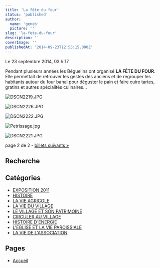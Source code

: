 ```yaml
---
title: 'La fête du four'
status: 'published'
author:
  name: 'geneb'
  picture: ''
slug: 'la-fete-du-four'
description: ''
coverImage: ''
publishedAt: '2014-09-23T12:55:15.000Z'
---
```


Le 23 septembre 2014, 03 h 17  

Pendant plusieurs années les Béguelins ont organisé **LA FÊTE DU FOUR**. Elle permettait de retrouver les gestes des anciens et de regrouper les habitants autour du four banal pour déguster le pain et faire cuire tartes, gratins et autres spécialités culinaires...

![DSCN2219.JPG](https://beguelins.net/blog/public/images/FETE_DU_FOUR/.DSCN2219_s.jpg "DSCN2219.JPG, sept. 2014")

![DSCN2226.JPG](https://beguelins.net/blog/public/images/FETE_DU_FOUR/.DSCN2226_s.jpg "DSCN2226.JPG, sept. 2014")

![DSCN2222.JPG](https://beguelins.net/blog/public/images/FETE_DU_FOUR/.DSCN2222_s.jpg "DSCN2222.JPG, sept. 2014")

![Petrissage.jpg](https://beguelins.net/blog/public/images/FETE_DU_FOUR/.Petrissage_s.jpg "Petrissage.jpg, sept. 2014")

![DSCN2221.JPG](https://beguelins.net/blog/public/images/FETE_DU_FOUR/.DSCN2221_s.jpg "DSCN2221.JPG, sept. 2014")

page 2 de 2 - [billets suivants »](https://beguelins.net/blog/index.php/category/LA-VIE-DE-L-ASSOCIATION)

## Recherche

## Catégories

- [EXPOSITION 2011](https://beguelins.net/blog/index.php/category/EXPOSITION-2011)
- [HISTOIRE](https://beguelins.net/blog/index.php/category/HISTOIRE)
- [LA VIE AGRICOLE](https://beguelins.net/blog/index.php/category/LA-VIE-AGRICOLE)
- [LA VIE DU VILLAGE](https://beguelins.net/blog/index.php/category/LA-VIE-DU-VILLAGE)
- [LE VILLAGE ET SON PATRIMOINE](https://beguelins.net/blog/index.php/category/LE-VILLAGE-ET-SON-PATRIMOINE)
- [CIRCULER AU VILLAGE](https://beguelins.net/blog/index.php/category/CIRCULER-AU-VILLAGE)
- [HISTOIRE D'ENERGIE](https://beguelins.net/blog/index.php/category/HISTOIRE-D-ENERGIE)
- [L'EGLISE ET LA VIE PAROISSIALE](https://beguelins.net/blog/index.php/category/L-EGLISE-ET-LA-VIE-PAROISSIALE)
- [LA VIE DE L'ASSOCIATION](https://beguelins.net/blog/index.php/category/LA-VIE-DE-L-ASSOCIATION)

## Pages

- [Accueil](https://beguelins.net/blog/index.php/pages/Accueil)